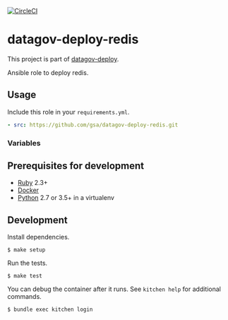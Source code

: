 [![CircleCI](https://circleci.com/gh/GSA/datagov-deploy-redis.svg?style=svg)](https://circleci.com/gh/GSA/datagov-deploy-redis)

# datagov-deploy-redis

This project is part of [datagov-deploy](https://github.com/GSA/datagov-deploy).

Ansible role to deploy redis.


## Usage

Include this role in your `requirements.yml`.

```yaml
- src: https://github.com/gsa/datagov-deploy-redis.git
```


### Variables



## Prerequisites for development

- [Ruby](https://www.ruby-lang.org/) 2.3+
- [Docker](https://www.docker.com/)
- [Python](https://www.python.org/) 2.7 or 3.5+ in a virtualenv


## Development

Install dependencies.

    $ make setup

Run the tests.

    $ make test

You can debug the container after it runs. See `kitchen help` for additional
commands.

    $ bundle exec kitchen login
